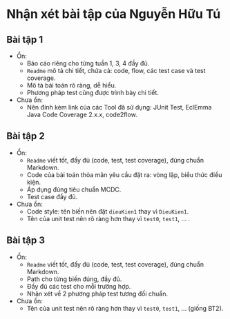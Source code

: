 # Nhận xét bài tập của **Nguyễn Hữu Tú**

## Bài tập 1
- Ổn:
    + Báo cáo riêng cho từng tuần 1, 3, 4 đầy đủ.
    + `Readme` mô tả chi tiết, chứa cả: code, flow, các test case và test coverage.
    + Mô tả bải toán rõ ràng, dễ hiểu.
    + Phương pháp test cũng được trình bày chi tiết.
- Chưa ổn:
    + Nên đính kèm link của các Tool đã sử dụng: JUnit Test, EclEmma Java Code Coverage 2.x.x, code2flow.
 
## Bài tập 2
- Ổn:
    + `Readme` viết tốt, đẩy đủ (code, test, test coverage), đúng chuẩn Markdown.
    + Code của bài toán thỏa mãn yêu cầu đặt ra: vòng lặp, biểu thức điều kiện.
    + Áp dụng đúng tiêu chuẩn MCDC.
    + Test case đầy đủ.
- Chưa ổn:
    + Code style: tên biến nên đặt `dieuKien1` thay vì `DieuKien1`.
    + Tên của unit test nên rõ ràng hơn thay vì `test0`, `test1`, ... .

## Bài tập 3
- Ổn:
    + `Readme` viết tốt, đẩy đủ (code, test, test coverage), đúng chuẩn Markdown.
    + Path cho từng biến đúng, đầy đủ.
    + Đầy đủ các test cho mỗi trường hợp.
    + Nhận xét về 2 phương pháp test tương đối chuẩn.
- Chưa ổn:
    + Tên của unit test nên rõ ràng hơn thay vì `test0`, `test1`, ... (giống BT2).
